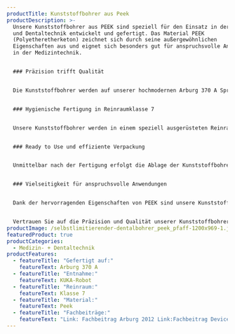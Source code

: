 ```yaml
---
productTitle: Kunststoffbohrer aus Peek
productDescription: >-
  Unsere Kunststoffbohrer aus PEEK sind speziell für den Einsatz in der Medizin-
  und Dentaltechnik entwickelt und gefertigt. Das Material PEEK
  (Polyetheretherketon) zeichnet sich durch seine außergewöhnlichen
  Eigenschaften aus und eignet sich besonders gut für anspruchsvolle Anwendungen
  in der Medizintechnik.


  ### Präzision trifft Qualität


  Die Kunststoffbohrer werden auf unserer hochmodernen Arburg 370 A Spritzgießmaschine gefertigt, die für ihre Präzision und Effizienz bekannt ist. Die Entnahme der geformten Teile erfolgt mittels eines KUKA-Roboters, um eine gleichbleibende Qualität sicherzustellen.


  ### Hygienische Fertigung in Reinraumklasse 7


  Unsere Kunststoffbohrer werden in einem speziell ausgerüsteten Reinraum der Klasse 7 hergestellt. Dies gewährleistet eine hygienische Umgebung und schützt die Bohrer vor Verunreinigungen während des gesamten Produktionsprozesses.


  ### Ready to Use und effiziente Verpackung


  Unmittelbar nach der Fertigung erfolgt die Ablage der Kunststoffbohrer in einer Kühlstation, um eine schnelle und effektive Abkühlung zu gewährleisten. Anschließend werden die abgekühlten Bohrer unter Reinraumbedingungen in einen Endlosschlauchbeutel verpackt, der eine hygienische und praktische Lösung für die Lagerung und den Transport darstellt. Auch diese Verpackung erfolgt im Reinraum der Klasse 7, um höchste Hygienestandards zu gewährleisten.


  ### Vielseitigkeit für anspruchsvolle Anwendungen


  Dank der hervorragenden Eigenschaften von PEEK sind unsere Kunststoffbohrer für vielfältige Anwendungen in der Medizintechnik und Dentaltechnik geeignet. Das Material ist besonders leicht, chemikalienbeständig und biokompatibel, was es zu einer optimalen Wahl für den Einsatz in medizinischen Instrumenten und Geräten macht.


  Vertrauen Sie auf die Präzision und Qualität unserer Kunststoffbohrer aus PEEK, die für höchste Ansprüche in der Medizintechnik und Dentaltechnik entwickelt wurden. Unser Engagement für exzellente Produktionsstandards und anspruchsvolle Materialauswahl steht im Mittelpunkt unserer medizinischen Produkte.
productImage: /selbstlimitierender-dentalbohrer_peek_pfaff-1200x969-1.jpg
featuredProduct: true
productCategories:
  - Medizin- + Dentaltechnik
productFeatures:
  - featureTitle: "Gefertigt auf:"
    featureText: Arburg 370 A
  - featureTitle: "Entnahme:"
    featureText: KUKA-Robot
  - featureTitle: "Reinraum:"
    featureText: Klasse 7
  - featureTitle: "Material:"
    featureText: Peek
  - featureTitle: "Fachbeiträge:"
    featureText: "Link: F﻿achbeitrag Arburg 2012 Link:F﻿achbeitrag DeviceMed 2016"
---
```

